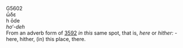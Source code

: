 <body>
  <p>G5602<br>  ὧδε  <br>h ōde  <br><i>ho‘-deh </i><br>From an adverb form of <a href="g3592.htm">3592</a>  <i>in</i> <i>this</i> same spot, that is, <i>here</i> or <i>hither:</i> - here, hither, (in) this place, there.<br></p>
 </body>